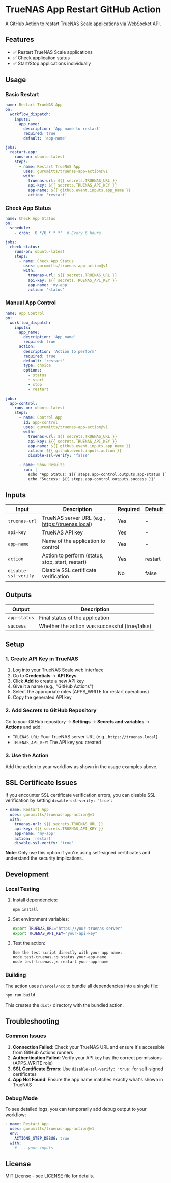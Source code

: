 # TrueNAS App Restart GitHub Action

A GitHub Action to restart TrueNAS Scale applications via WebSocket API.

## Features

- ✅ Restart TrueNAS Scale applications
- ✅ Check application status
- ✅ Start/Stop applications individually

## Usage

### Basic Restart

```yaml
name: Restart TrueNAS App
on:
  workflow_dispatch:
    inputs:
      app_name:
        description: 'App name to restart'
        required: true
        default: 'app-name'

jobs:
  restart-app:
    runs-on: ubuntu-latest
    steps:
      - name: Restart TrueNAS App
        uses: gurumitts/truenas-app-action@v1
        with:
          truenas-url: ${{ secrets.TRUENAS_URL }}
          api-key: ${{ secrets.TRUENAS_API_KEY }}
          app-name: ${{ github.event.inputs.app_name }}
          action: 'restart'
```

### Check App Status

```yaml
name: Check App Status
on:
  schedule:
    - cron: '0 */6 * * *'  # Every 6 hours

jobs:
  check-status:
    runs-on: ubuntu-latest
    steps:
      - name: Check App Status
        uses: gurumitts/truenas-app-action@v1
        with:
          truenas-url: ${{ secrets.TRUENAS_URL }}
          api-key: ${{ secrets.TRUENAS_API_KEY }}
          app-name: 'my-app'
          action: 'status'
```

### Manual App Control

```yaml
name: App Control
on:
  workflow_dispatch:
    inputs:
      app_name:
        description: 'App name'
        required: true
      action:
        description: 'Action to perform'
        required: true
        default: 'restart'
        type: choice
        options:
          - status
          - start
          - stop
          - restart

jobs:
  app-control:
    runs-on: ubuntu-latest
    steps:
      - name: Control App
        id: app-control
        uses: gurumitts/truenas-app-action@v1
        with:
          truenas-url: ${{ secrets.TRUENAS_URL }}
          api-key: ${{ secrets.TRUENAS_API_KEY }}
          app-name: ${{ github.event.inputs.app_name }}
          action: ${{ github.event.inputs.action }}
          disable-ssl-verify: 'false'

      - name: Show Results
        run: |
          echo "App Status: ${{ steps.app-control.outputs.app-status }}"
          echo "Success: ${{ steps.app-control.outputs.success }}"
```

## Inputs

| Input | Description | Required | Default |
|-------|-------------|----------|---------|
| `truenas-url` | TrueNAS server URL (e.g., https://truenas.local) | Yes | - |
| `api-key` | TrueNAS API key | Yes | - |
| `app-name` | Name of the application to control | Yes | - |
| `action` | Action to perform (status, stop, start, restart) | Yes | restart |
| `disable-ssl-verify` | Disable SSL certificate verification | No | false |

## Outputs

| Output | Description |
|--------|-------------|
| `app-status` | Final status of the application |
| `success` | Whether the action was successful (true/false) |

## Setup

### 1. Create API Key in TrueNAS

1. Log into your TrueNAS Scale web interface
2. Go to **Credentials** → **API Keys**
3. Click **Add** to create a new API key
4. Give it a name (e.g., "GitHub Actions")
5. Select the appropriate roles (APPS_WRITE for restart operations)
6. Copy the generated API key

### 2. Add Secrets to GitHub Repository

Go to your GitHub repository → **Settings** → **Secrets and variables** → **Actions** and add:

- `TRUENAS_URL`: Your TrueNAS server URL (e.g., `https://truenas.local`)
- `TRUENAS_API_KEY`: The API key you created

### 3. Use the Action

Add the action to your workflow as shown in the usage examples above.

## SSL Certificate Issues

If you encounter SSL certificate verification errors, you can disable SSL verification by setting `disable-ssl-verify: 'true'`:

```yaml
- name: Restart App
  uses: gurumitts/truenas-app-action@v1
  with:
    truenas-url: ${{ secrets.TRUENAS_URL }}
    api-key: ${{ secrets.TRUENAS_API_KEY }}
    app-name: 'my-app'
    action: 'restart'
    disable-ssl-verify: 'true'
```

**Note**: Only use this option if you're using self-signed certificates and understand the security implications.

## Development

### Local Testing

1. Install dependencies:
   ```bash
   npm install
   ```

2. Set environment variables:
   ```bash
   export TRUENAS_URL="https://your-truenas-server"
   export TRUENAS_API_KEY="your-api-key"
   ```

3. Test the action:
   ```bash
   Use the test script directly with your app name:
   node test-truenas.js status your-app-name
   node test-truenas.js restart your-app-name
   ```

### Building

The action uses `@vercel/ncc` to bundle all dependencies into a single file:

```bash
npm run build
```

This creates the `dist/` directory with the bundled action.

## Troubleshooting

### Common Issues

1. **Connection Failed**: Check your TrueNAS URL and ensure it's accessible from GitHub Actions runners
2. **Authentication Failed**: Verify your API key has the correct permissions (APPS_WRITE role)
3. **SSL Certificate Errors**: Use `disable-ssl-verify: 'true'` for self-signed certificates
4. **App Not Found**: Ensure the app name matches exactly what's shown in TrueNAS

### Debug Mode

To see detailed logs, you can temporarily add debug output to your workflow:

```yaml
- name: Restart App
  uses: gurumitts/truenas-app-action@v1
  env:
    ACTIONS_STEP_DEBUG: true
  with:
    # ... your inputs
```

## License

MIT License - see LICENSE file for details. 